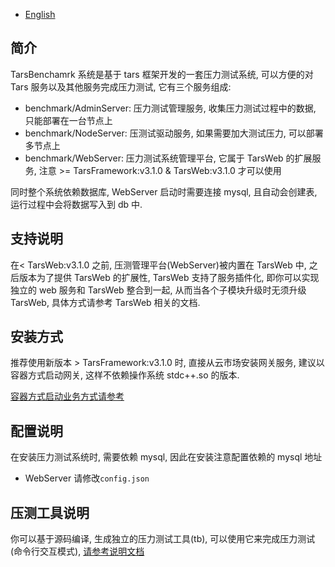 - [English](Benchmark.en.md)

## 简介

TarsBenchamrk 系统是基于 tars 框架开发的一套压力测试系统, 可以方便的对 Tars 服务以及其他服务完成压力测试, 它有三个服务组成:

- benchmark/AdminServer: 压力测试管理服务, 收集压力测试过程中的数据, 只能部署在一台节点上
- benchmark/NodeServer: 压测试驱动服务, 如果需要加大测试压力, 可以部署多节点上
- benchmark/WebServer: 压力测试系统管理平台, 它属于 TarsWeb 的扩展服务, 注意 >= TarsFramework:v3.1.0 & TarsWeb:v3.1.0 才可以使用

同时整个系统依赖数据库, WebServer 启动时需要连接 mysql, 且自动会创建表, 运行过程中会将数据写入到 db 中.

## 支持说明

在< TarsWeb:v3.1.0 之前, 压测管理平台(WebServer)被内置在 TarsWeb 中, 之后版本为了提供 TarsWeb 的扩展性, TarsWeb 支持了服务插件化, 即你可以实现独立的 web 服务和 TarsWeb 整合到一起, 从而当各个子模块升级时无须升级 TarsWeb, 具体方式请参考 TarsWeb 相关的文档.

## 安装方式

推荐使用新版本 > TarsFramework:v3.1.0 时, 直接从云市场安装网关服务, 建议以容器方式启动网关, 这样不依赖操作系统 stdc++.so 的版本.

[容器方式启动业务方式请参考](https://doc.tarsyun.com/#/installation/service-docker.md)

## 配置说明

在安装压力测试系统时, 需要依赖 mysql, 因此在安装注意配置依赖的 mysql 地址

- WebServer 请修改`config.json`

## 压测工具说明

你可以基于源码编译, 生成独立的压力测试工具(tb), 可以使用它来完成压力测试(命令行交互模式), [请参考说明文档](./Benchmark.md)
